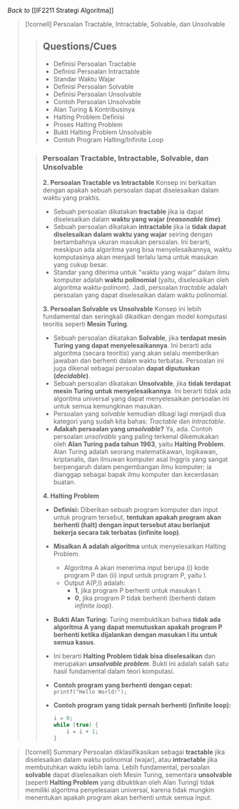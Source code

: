 _Back to_ [[IF2211 Strategi Algoritma]]

> [!cornell] Persoalan Tractable, Intractable, Solvable, dan Unsolvable
> 
> > ## Questions/Cues
> > 
> > - Definisi Persoalan Tractable
> > - Definisi Persoalan Intractable
> > - Standar Waktu Wajar
> > - Definisi Persoalan Solvable
> > - Definisi Persoalan Unsolvable
> > - Contoh Persoalan Unsolvable
> > - Alan Turing & Kontribusinya
> > - Halting Problem Definisi
> > - Proses Halting Problem
> > - Bukti Halting Problem Unsolvable
> > - Contoh Program Halting/Infinite Loop
> 
> > ### Persoalan Tractable, Intractable, Solvable, dan Unsolvable
> > 
> > **2. Persoalan Tractable vs Intractable** Konsep ini berkaitan dengan apakah sebuah persoalan dapat diselesaikan dalam waktu yang praktis.
> > 
> > - Sebuah persoalan dikatakan **tractable** jika ia dapat diselesaikan dalam **waktu yang wajar (_reasonable time_)**.
> > - Sebuah persoalan dikatakan **intractable** jika ia **tidak dapat diselesaikan dalam waktu yang wajar** seiring dengan bertambahnya ukuran masukan persoalan. Ini berarti, meskipun ada algoritma yang bisa menyelesaikannya, waktu komputasinya akan menjadi terlalu lama untuk masukan yang cukup besar.
> > - Standar yang diterima untuk "waktu yang wajar" dalam ilmu komputer adalah **waktu polinomial** (yaitu, diselesaikan oleh algoritma waktu-polinom). Jadi, persoalan _tractable_ adalah persoalan yang dapat diselesaikan dalam waktu polinomial.
> > 
> > **3. Persoalan Solvable vs Unsolvable** Konsep ini lebih fundamental dan seringkali dikaitkan dengan model komputasi teoritis seperti **Mesin Turing**.
> > 
> > - Sebuah persoalan dikatakan **Solvable**, jika **terdapat mesin Turing yang dapat menyelesaikannya**. Ini berarti ada algoritma (secara teoritis) yang akan selalu memberikan jawaban dan berhenti dalam waktu terbatas. Persoalan ini juga dikenal sebagai persoalan **dapat diputuskan (_decidable_)**.
> > - Sebuah persoalan dikatakan **Unsolvable**, jika **tidak terdapat mesin Turing untuk menyelesaikannya**. Ini berarti tidak ada algoritma universal yang dapat menyelesaikan persoalan ini untuk semua kemungkinan masukan.
> > - Persoalan yang _solvable_ kemudian dibagi lagi menjadi dua kategori yang sudah kita bahas: _Tractable_ dan _Intractable_.
> > - **Adakah persoalan yang _unsolvable_?** Ya, ada. Contoh persoalan _unsolvable_ yang paling terkenal dikemukakan oleh **Alan Turing pada tahun 1963**, yaitu **Halting Problem**. Alan Turing adalah seorang matematikawan, logikawan, kriptanalis, dan ilmuwan komputer asal Inggris yang sangat berpengaruh dalam pengembangan ilmu komputer; ia dianggap sebagai bapak ilmu komputer dan kecerdasan buatan.
> > 
> > **4. Halting Problem**
> > 
> > - **Definisi:** Diberikan sebuah program komputer dan input untuk program tersebut, **tentukan apakah program akan berhenti (halt) dengan input tersebut atau berlanjut bekerja secara tak terbatas (infinite loop)**.
> > - **Misalkan A adalah algoritma** untuk menyelesaikan Halting Problem.
> >     - Algoritma A akan menerima input berupa (i) kode program P dan (ii) input untuk program P, yaitu I.
> >     - Output A(P,I) adalah:
> >         - **1**, jika program P berhenti untuk masukan I.
> >         - **0**, jika program P tidak berhenti (berhenti dalam _infinite loop_).
> > - **Bukti Alan Turing:** Turing membuktikan bahwa **tidak ada algoritma A yang dapat memutuskan apakah program P berhenti ketika dijalankan dengan masukan I itu untuk semua kasus**.
> > - Ini berarti **Halting Problem tidak bisa diselesaikan** dan merupakan **_unsolvable problem_**. Bukti ini adalah salah satu hasil fundamental dalam teori komputasi.
> > - **Contoh program yang berhenti dengan cepat:** `printf("Hello World!");`
> > - **Contoh program yang tidak pernah berhenti (infinite loop):**
> >     
> >     ```c
> >     i = 0;
> >     while (true) {
> >         i = i + 1;
> >     }
> >     ```
> >     

> [!cornell] Summary
> Persoalan diklasifikasikan sebagai **tractable** jika diselesaikan dalam waktu polinomial (wajar), atau **intractable** jika membutuhkan waktu lebih lama. Lebih fundamental, persoalan **solvable** dapat diselesaikan oleh Mesin Turing, sementara **unsolvable** (seperti **Halting Problem** yang dibuktikan oleh Alan Turing) tidak memiliki algoritma penyelesaian universal, karena tidak mungkin menentukan apakah program akan berhenti untuk semua input.